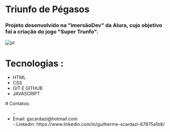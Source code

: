 # Triunfo de Pégasos


<h3>Projeto desenvolvido na "imersãoDev" da Alura, cujo objetivo foi a criação do jogo "Super Trunfo".</h3>

![pt](https://user-images.githubusercontent.com/112108655/192115971-93a25bb7-3b86-4ba0-b48c-471334c706d1.png)

# Tecnologias :
 <uL>
 <li>HTML</li>
 <li>CSS</li>
 <li>GIT E GITHUB</li>
 <li> JAVASCRIPT</li>
</ul>
# Contatos:
<ul>
-<li> Email: gscardazi@hotmail.com </li>
- Linkedin: https://www.linkedin.com/in/guilherme-scardazi-67875a1b8/


